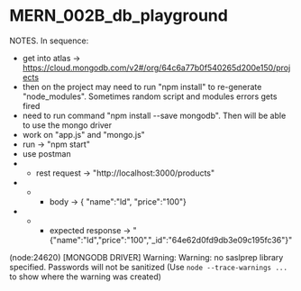 # MERN_002B_db_playground

NOTES. In sequence:
- get into atlas -> https://cloud.mongodb.com/v2#/org/64c6a77b0f540265d200e150/projects
- then on the project may need to run "npm install" to re-generate "node_modules". Sometimes random script and modules errors gets fired
- need to run command "npm install --save mongodb". Then will be able to use the mongo driver
- work on "app.js" and "mongo.js"
- run -> "npm start"
- use postman
- - rest request -> "http://localhost:3000/products"
- - - body -> { "name":"ld", "price":"100"}
- - - expected response -> "{"name":"ld","price":"100","_id":"64e62d0fd9db3e09c195fc36"}"




(node:24620) [MONGODB DRIVER] Warning: Warning: no saslprep library specified. Passwords will not be sanitized
(Use `node --trace-warnings ...` to show where the warning was created)